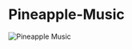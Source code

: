 # Pineapple-Music
![Pineapple Music](https://thumbs.dreamstime.com/z/pineapple-listening-to-music-copy-space-pineapple-listening-to-music-131326328.jpg)
